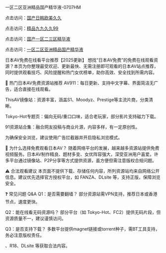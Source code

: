 一区二区亚洲精品国产精华液-0707HM

点击访问：<a href="https://cfad.pages.dev/">国产日韩欧美久久</a>

点击访问：<a href="https://gsd-agv.pages.dev/">精品九九久久99</a>

点击访问：<a href="https://bsdf-5f5.pages.dev/">国产一区二三区精华液</a>

点击访问：<a href="https://gfd-5xg.pages.dev/">一区二区亚洲精品国产精华液</a>

日本AV免费在线看平台推荐【2025更新】
想找“日本AV免费”的免费在线观看资源？本页为你整理最受欢迎、更新最快、无需注册即可观看的日本AV站点推荐，同时提供观看技巧、风险提醒和热门女优榜单，助你高效、安全找到所需内容。

📌 热门日本AV免费资源站推荐
AV911：每日更新、支持中文字幕、界面简洁无广告，适合直接在线观看。

ThisAV镜像站：资源丰富，涵盖S1、Moodyz、Prestige等主流片商，分类清晰。

Tokyo-Hot专题页：偏向无码/重口口味，适合老玩家，部分影片支持磁力下载。

91资源站合集：融合网友投稿与商业片源，内容多样，有一定原创性。

为确保安全浏览，建议使用广告拦截器并开启隐私浏览模式。

🎥 为什么选择免费观看日本AV？
随着网络平台的发展，越来越多资源站提供免费视频服务。日本AV制作精良、题材多变、女优阵容强大，深受亚洲用户喜爱。许多平台通过镜像站、P2P分享等方式提供资源，虽方便但需注意版权合规问题。

⚠️ 合法观看建议
本页面不提供下载、存储任何内容，所列资源站均来自网络公开信息。建议优先选择官方授权平台，如 FANZA、DLsite 等，支持正版，保障浏览安全。

❓ 常见问题 Q&A
Q1：是否需要翻墙？
部分资源站需VPN支持，推荐日本或香港节点，速度更快。

Q2：能在线看无码资源吗？
部分平台（如 Tokyo-Hot、FC2）提供无码片段，但资源质量不一，建议谨慎访问。

Q3：是否支持下载？
多数平台提供magnet链接或torrent种子，需BT工具支持，务必注意版权责任。

、R18、DLsite 等获取合法内容。

<span style="display:none;">[Canonical link](）</span>
